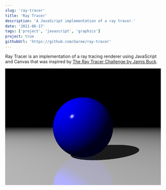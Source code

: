 ```yaml
---
slug: 'ray-tracer'
title: 'Ray Tracer'
description: 'A JavaScript implementation of a ray tracer.'
date: '2021-06-17'
tags: ['project', 'javascript', 'graphics']
project: true
githubUrl: 'https://github.com/Garee/ray-tracer'
---
```


Ray Tracer is an implementation of a ray tracing renderer using JavaScript and Canvas that was inspired by [The Ray Tracer Challenge by Jamis Buck](http://raytracerchallenge.com/).

!["A ray tracing render of a sphere."](../../images/projects/sphere.png)
